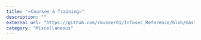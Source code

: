 ```yaml
---
title: "⭐Courses & Training⭐"
description: ""
external_url: "https://github.com/rmusser01/Infosec_Reference/blob/master/Draft/Courses_Training.md"
category: "Miscellaneous"
---
```


